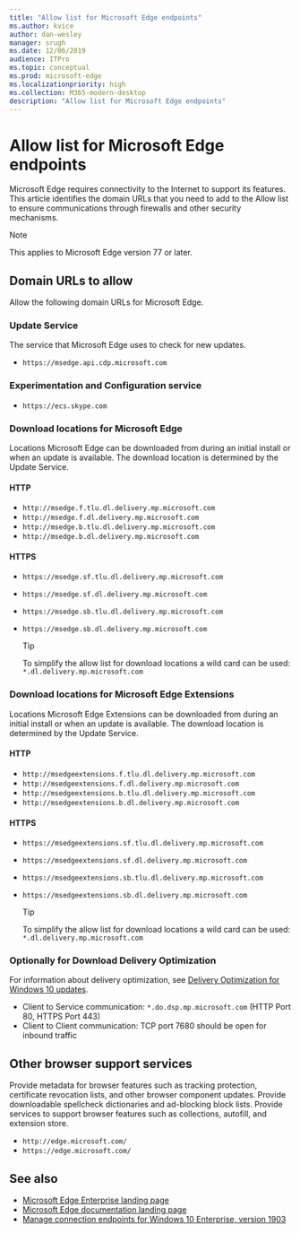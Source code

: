 ```yaml
---
title: "Allow list for Microsoft Edge endpoints"
ms.author: kvice
author: dan-wesley
manager: srugh
ms.date: 12/06/2019
audience: ITPro
ms.topic: conceptual
ms.prod: microsoft-edge
ms.localizationpriority: high
ms.collection: M365-modern-desktop
description: "Allow list for Microsoft Edge endpoints"
---
```


# Allow list for Microsoft Edge endpoints

Microsoft Edge requires connectivity to the Internet to support its features. This article identifies the domain URLs that you need to add to the Allow list to ensure communications through firewalls and other security mechanisms.

> [!NOTE]
> This applies  to Microsoft Edge version 77 or later.

## Domain URLs to allow

Allow the following domain URLs for Microsoft Edge.

### Update Service

The service that Microsoft Edge uses to check for new updates.

- `https://msedge.api.cdp.microsoft.com`

### Experimentation and Configuration service

- `https://ecs.skype.com`

### Download locations for Microsoft Edge

Locations Microsoft Edge can be downloaded from during an initial install or when an update is available. The download location is determined by the Update Service.

#### HTTP

- `http://msedge.f.tlu.dl.delivery.mp.microsoft.com`
- `http://msedge.f.dl.delivery.mp.microsoft.com`
- `http://msedge.b.tlu.dl.delivery.mp.microsoft.com`
- `http://msedge.b.dl.delivery.mp.microsoft.com`

#### HTTPS

- `https://msedge.sf.tlu.dl.delivery.mp.microsoft.com`
- `https://msedge.sf.dl.delivery.mp.microsoft.com`
- `https://msedge.sb.tlu.dl.delivery.mp.microsoft.com`
- `https://msedge.sb.dl.delivery.mp.microsoft.com`

  > [!TIP]
  > To simplify the allow list for download locations a wild card can be used: `*.dl.delivery.mp.microsoft.com`

### Download locations for Microsoft Edge Extensions

Locations Microsoft Edge Extensions can be downloaded from during an initial install or when an update is available. The download location is determined by the Update Service.

#### HTTP

- `http://msedgeextensions.f.tlu.dl.delivery.mp.microsoft.com`
- `http://msedgeextensions.f.dl.delivery.mp.microsoft.com`
- `http://msedgeextensions.b.tlu.dl.delivery.mp.microsoft.com`
- `http://msedgeextensions.b.dl.delivery.mp.microsoft.com`

#### HTTPS

- `https://msedgeextensions.sf.tlu.dl.delivery.mp.microsoft.com`
- `https://msedgeextensions.sf.dl.delivery.mp.microsoft.com`
- `https://msedgeextensions.sb.tlu.dl.delivery.mp.microsoft.com`
- `https://msedgeextensions.sb.dl.delivery.mp.microsoft.com`

  > [!TIP]
  > To simplify the allow list for download locations a wild card can be used: `*.dl.delivery.mp.microsoft.com`

### Optionally for Download Delivery Optimization

For information about delivery optimization, see [Delivery Optimization for Windows 10 updates](https://aka.ms/waas-do).

- Client to Service communication: `*.do.dsp.mp.microsoft.com` (HTTP Port 80, HTTPS Port 443)
- Client to Client communication: TCP port 7680 should be open for inbound traffic

## Other browser support services

Provide metadata for browser features such as tracking protection, certificate revocation lists, and other browser component updates. Provide downloadable spellcheck dictionaries and ad-blocking block lists. Provide services to support browser features such as collections, autofill, and extension store.

- `http://edge.microsoft.com/`
- `https://edge.microsoft.com/`

## See also

- [Microsoft Edge Enterprise landing page](https://www.microsoftedgeinsider.com/enterprise)
- [Microsoft Edge documentation landing page](https://docs.microsoft.com/DeployEdge/)
- [Manage connection endpoints for Windows 10 Enterprise, version 1903](https://docs.microsoft.com/windows/privacy/manage-windows-1903-endpoints)
